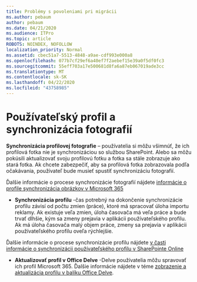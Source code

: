 ```yaml
---
title: Problémy s povoleniami pri migrácii
ms.author: pebaum
author: pebaum
ms.date: 04/21/2020
ms.audience: ITPro
ms.topic: article
ROBOTS: NOINDEX, NOFOLLOW
localization_priority: Normal
ms.assetid: cbec51a7-5513-4848-a9ae-cdf993e000a8
ms.openlocfilehash: 077b7cf29ef6a40ef7f2aebef15e39a0f5df0fc3
ms.sourcegitcommit: 55eff703a17e500681d8fa6a87eb067019ade3cc
ms.translationtype: MT
ms.contentlocale: sk-SK
ms.lasthandoff: 04/22/2020
ms.locfileid: "43758985"
---
```

# <a name="user-profile-and-photo-synchronization"></a>Používateľský profil a synchronizácia fotografií

 **Synchronizácia profilovej fotografie** – používatelia si môžu všimnúť, že ich profilová fotka nie je synchronizáciou so službou SharePoint. Alebo sa môžu pokúsili aktualizovať svoju profilovú fotku a fotka sa stále zobrazuje ako stará fotka. Ak chcete zabezpečiť, aby sa profilová fotka zobrazovala podľa očakávania, používateľ bude musieť spustiť synchronizáciu fotografií. 
  
Ďalšie informácie o procese synchronizácie fotografií nájdete [informácie o profile synchronizácia obrázkov v Microsoft 365](https://go.microsoft.com/fwlink/?linkid=2022634)
  
- **Synchronizácia profilu** -čas potrebný na dokončenie synchronizácie profilu závisí od počtu zmien (práce), ktoré má spracovať úloha importu reklamy. Ak existuje veľa zmien, úloha časovača má veľa práce a bude trvať dlhšie, kým sa zmeny prejavia v aplikácii používateľského profilu. Ak má úloha časovača malý objem práce, zmeny sa prejavia v aplikácii používateľského profilu oveľa rýchlejšie. 
  
Ďalšie informácie o procese synchronizácie profilu nájdete [v časti informácie o synchronizácii používateľského profilu v SharePointe Online](https://go.microsoft.com/fwlink/?linkid=2022639)
    
- **Aktualizovať profil v Office Delve** -Delve používatelia môžu spravovať ich profil Microsoft 365. Ďalšie informácie nájdete v téme [zobrazenie a aktualizácia profilu v balíku Office Delve](https://support.office.com/article/View-and-update-your-profile-in-Office-Delve-4e84343b-eedf-45a1-aeb9-8627ccca14ba).
    

